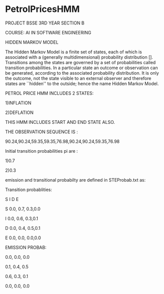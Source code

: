 # PetrolPricesHMM
PROJECT BSSE 3RD YEAR SECTION B

COURSE: AI IN SOFTWARE ENGINEERING 

HIDDEN MARKOV MODEL 

The Hidden Markov Model is a finite set of states, each of which is associated with a (generally multidimensional) probability distribution []. Transitions among the states are governed by a set of probabilities called transition probabilities. In a particular state an outcome or observation can be generated, according to the associated probability distribution. It is only the outcome, not the state visible to an external observer and therefore states are ``hidden'' to the outside; hence the name Hidden Markov Model.


PETROL PRICE HMM INCLUDES 2 STATES:

1)INFLATION

2)DEFLATION


THIS HMM INCLUDES START AND END STATE ALSO.


THE OBSERVATION SEQUENCE IS :

90.24,90.24,59.35,59.35,76.98,90.24,90.24,59.35,76.98


Initial transition probabilities pi are :

1)0.7

2)0.3

emission and transitional probabilty are defined in STEProbab.txt as:

Transition probablities:

  S          I        D       E
  
S 0.0, 0.7, 0.3,0.0

I 0.0, 0.6, 0.3,0.1

D 0.0, 0.4, 0.5,0.1

E 0.0, 0.0, 0.0,0.0

EMISSION PROBAB:

0.0, 0.0, 0.0

0.1, 0.4, 0.5

0.6, 0.3, 0.1

0.0, 0.0, 0.0
